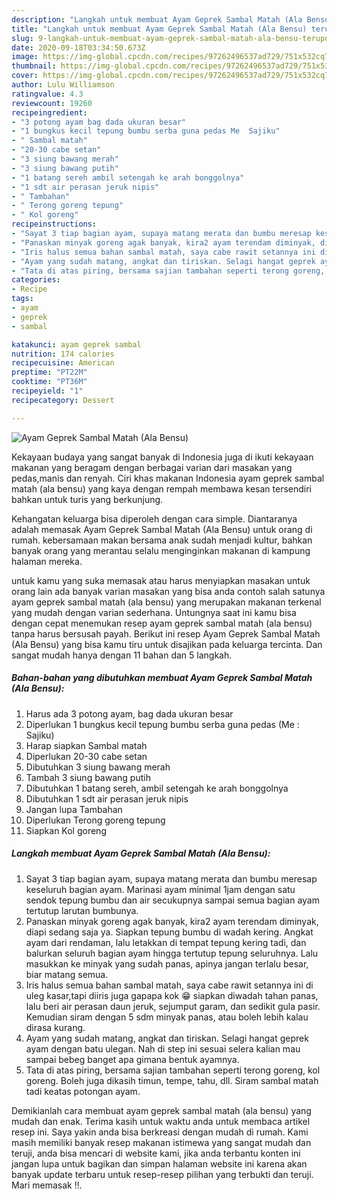 ```yaml
---
description: "Langkah untuk membuat Ayam Geprek Sambal Matah (Ala Bensu) terupdate"
title: "Langkah untuk membuat Ayam Geprek Sambal Matah (Ala Bensu) terupdate"
slug: 9-langkah-untuk-membuat-ayam-geprek-sambal-matah-ala-bensu-terupdate
date: 2020-09-18T03:34:50.673Z
image: https://img-global.cpcdn.com/recipes/97262496537ad729/751x532cq70/ayam-geprek-sambal-matah-ala-bensu-foto-resep-utama.jpg
thumbnail: https://img-global.cpcdn.com/recipes/97262496537ad729/751x532cq70/ayam-geprek-sambal-matah-ala-bensu-foto-resep-utama.jpg
cover: https://img-global.cpcdn.com/recipes/97262496537ad729/751x532cq70/ayam-geprek-sambal-matah-ala-bensu-foto-resep-utama.jpg
author: Lulu Williamson
ratingvalue: 4.3
reviewcount: 19260
recipeingredient:
- "3 potong ayam bag dada ukuran besar"
- "1 bungkus kecil tepung bumbu serba guna pedas Me  Sajiku"
- " Sambal matah"
- "20-30 cabe setan"
- "3 siung bawang merah"
- "3 siung bawang putih"
- "1 batang sereh ambil setengah ke arah bonggolnya"
- "1 sdt air perasan jeruk nipis"
- " Tambahan"
- " Terong goreng tepung"
- " Kol goreng"
recipeinstructions:
- "Sayat 3 tiap bagian ayam, supaya matang merata dan bumbu meresap keseluruh bagian ayam. Marinasi ayam minimal 1jam dengan satu sendok tepung bumbu dan air secukupnya sampai semua bagian ayam tertutup larutan bumbunya."
- "Panaskan minyak goreng agak banyak, kira2 ayam terendam diminyak, diapi sedang saja ya. Siapkan tepung bumbu di wadah kering. Angkat ayam dari rendaman, lalu letakkan di tempat tepung kering tadi, dan balurkan seluruh bagian ayam hingga tertutup tepung seluruhnya. Lalu masukkan ke minyak yang sudah panas, apinya jangan terlalu besar, biar matang semua."
- "Iris halus semua bahan sambal matah, saya cabe rawit setannya ini di uleg kasar,tapi diiris juga gapapa kok 😁 siapkan diwadah tahan panas, lalu beri air perasan daun jeruk, sejumput garam, dan sedikit gula pasir. Kemudian siram dengan 5 sdm minyak panas, atau boleh lebih kalau dirasa kurang."
- "Ayam yang sudah matang, angkat dan tiriskan. Selagi hangat geprek ayam dengan batu ulegan. Nah di step ini sesuai selera kalian mau sampai bebeg banget apa gimana bentuk ayamnya."
- "Tata di atas piring, bersama sajian tambahan seperti terong goreng, kol goreng. Boleh juga dikasih timun, tempe, tahu, dll. Siram sambal matah tadi keatas potongan ayam."
categories:
- Recipe
tags:
- ayam
- geprek
- sambal

katakunci: ayam geprek sambal 
nutrition: 174 calories
recipecuisine: American
preptime: "PT22M"
cooktime: "PT36M"
recipeyield: "1"
recipecategory: Dessert

---
```



![Ayam Geprek Sambal Matah (Ala Bensu)](https://img-global.cpcdn.com/recipes/97262496537ad729/751x532cq70/ayam-geprek-sambal-matah-ala-bensu-foto-resep-utama.jpg)

Kekayaan budaya yang sangat banyak di Indonesia juga di ikuti kekayaan makanan yang beragam dengan berbagai varian dari masakan yang pedas,manis dan renyah. Ciri khas makanan Indonesia ayam geprek sambal matah (ala bensu) yang kaya dengan rempah membawa kesan tersendiri bahkan untuk turis yang berkunjung.




Kehangatan keluarga bisa diperoleh dengan cara simple. Diantaranya adalah memasak Ayam Geprek Sambal Matah (Ala Bensu) untuk orang di rumah. kebersamaan makan bersama anak sudah menjadi kultur, bahkan banyak orang yang merantau selalu menginginkan makanan di kampung halaman mereka.

untuk kamu yang suka memasak atau harus menyiapkan masakan untuk orang lain ada banyak varian masakan yang bisa anda contoh salah satunya ayam geprek sambal matah (ala bensu) yang merupakan makanan terkenal yang mudah dengan varian sederhana. Untungnya saat ini kamu bisa dengan cepat menemukan resep ayam geprek sambal matah (ala bensu) tanpa harus bersusah payah.
Berikut ini resep Ayam Geprek Sambal Matah (Ala Bensu) yang bisa kamu tiru untuk disajikan pada keluarga tercinta. Dan sangat mudah hanya dengan 11 bahan dan 5 langkah.


<!--inarticleads1-->

##### Bahan-bahan yang dibutuhkan membuat Ayam Geprek Sambal Matah (Ala Bensu):

1. Harus ada 3 potong ayam, bag dada ukuran besar
1. Diperlukan 1 bungkus kecil tepung bumbu serba guna pedas (Me : Sajiku)
1. Harap siapkan  Sambal matah
1. Diperlukan 20-30 cabe setan
1. Dibutuhkan 3 siung bawang merah
1. Tambah 3 siung bawang putih
1. Dibutuhkan 1 batang sereh, ambil setengah ke arah bonggolnya
1. Dibutuhkan 1 sdt air perasan jeruk nipis
1. Jangan lupa  Tambahan
1. Diperlukan  Terong goreng tepung
1. Siapkan  Kol goreng




<!--inarticleads2-->

##### Langkah membuat  Ayam Geprek Sambal Matah (Ala Bensu):

1. Sayat 3 tiap bagian ayam, supaya matang merata dan bumbu meresap keseluruh bagian ayam. Marinasi ayam minimal 1jam dengan satu sendok tepung bumbu dan air secukupnya sampai semua bagian ayam tertutup larutan bumbunya.
1. Panaskan minyak goreng agak banyak, kira2 ayam terendam diminyak, diapi sedang saja ya. Siapkan tepung bumbu di wadah kering. Angkat ayam dari rendaman, lalu letakkan di tempat tepung kering tadi, dan balurkan seluruh bagian ayam hingga tertutup tepung seluruhnya. Lalu masukkan ke minyak yang sudah panas, apinya jangan terlalu besar, biar matang semua.
1. Iris halus semua bahan sambal matah, saya cabe rawit setannya ini di uleg kasar,tapi diiris juga gapapa kok 😁 siapkan diwadah tahan panas, lalu beri air perasan daun jeruk, sejumput garam, dan sedikit gula pasir. Kemudian siram dengan 5 sdm minyak panas, atau boleh lebih kalau dirasa kurang.
1. Ayam yang sudah matang, angkat dan tiriskan. Selagi hangat geprek ayam dengan batu ulegan. Nah di step ini sesuai selera kalian mau sampai bebeg banget apa gimana bentuk ayamnya.
1. Tata di atas piring, bersama sajian tambahan seperti terong goreng, kol goreng. Boleh juga dikasih timun, tempe, tahu, dll. Siram sambal matah tadi keatas potongan ayam.




Demikianlah cara membuat ayam geprek sambal matah (ala bensu) yang mudah dan enak. Terima kasih untuk waktu anda untuk membaca artikel resep ini. Saya yakin anda bisa berkreasi dengan mudah di rumah. Kami masih memiliki banyak resep makanan istimewa yang sangat mudah dan teruji, anda bisa mencari di website kami, jika anda terbantu konten ini jangan lupa untuk bagikan dan simpan halaman website ini karena akan banyak update terbaru untuk resep-resep pilihan yang terbukti dan teruji. Mari memasak !!. 
